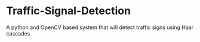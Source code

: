 # Traffic-Signal-Detection
A python and OpenCV based system that will detect traffic signs using Haar cascades
